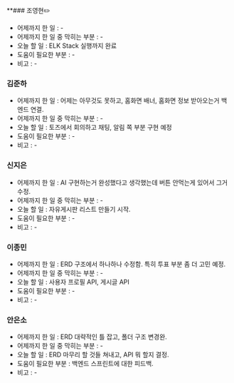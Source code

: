 **### 조영현✏️
* 어제까지 한 일 : -  
* 어제까지 한 일 중 막히는 부분 : -  
* 오늘 할 일 : ELK Stack 실행까지 완료
* 도움이 필요한 부분 : -  
* 비고 : -


### 김준하
* 어제까지 한 일 : 어제는 아무것도 못하고, 홈화면 배너, 홈화면 정보 받아오는거 백엔드 연결.  
* 어제까지 한 일 중 막히는 부분 : -  
* 오늘 할 일 : 토즈에서 회의하고 채팅, 알림 쪽 부분 구현 예정
* 도움이 필요한 부분 : -  
* 비고 : -


### 신지은 
* 어제까지 한 일 : AI 구현하는거 완성했다고 생각했는데 버튼 안먹는게 있어서 그거 수정. 
* 어제까지 한 일 중 막히는 부분 : -  
* 오늘 할 일 : 자유게시판 리스트 만들기 시작. 
* 도움이 필요한 부분 : -  
* 비고 : -
  

### 이종민
* 어제까지 한 일 : ERD 구조에서 하나하나 수정함. 특히 투표 부분 좀 더 고민 예정.
* 어제까지 한 일 중 막히는 부분 : -  
* 오늘 할 일 : 사용자 프로필 API, 게시글 API  
* 도움이 필요한 부분 : -  
* 비고 : -


### 안은소
* 어제까지 한 일 : ERD 대략적인 틀 잡고, 폴더 구조 변경완.
* 어제까지 한 일 중 막히는 부분 : -  
* 오늘 할 일 : ERD 마무리 할 것들 쳐내고, API 뭐 할지 결정.
* 도움이 필요한 부분 : 백엔드 스프린트에 대한 피드백.
* 비고 : -
  
